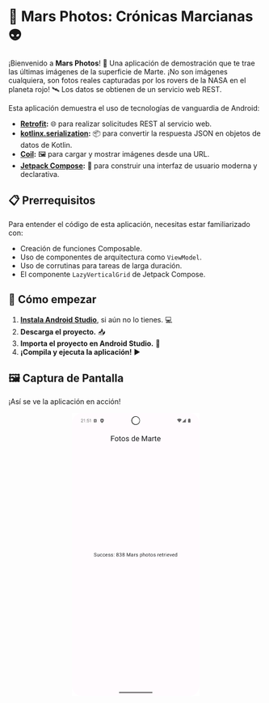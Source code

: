 # 🚀 Mars Photos: Crónicas Marcianas 👽

¡Bienvenido a **Mars Photos**! 📸 Una aplicación de demostración que te trae las últimas imágenes de la superficie de Marte. ¡No son imágenes cualquiera, son fotos reales capturadas por los rovers de la NASA en el planeta rojo! 🛰️ Los datos se obtienen de un servicio web REST.

Esta aplicación demuestra el uso de tecnologías de vanguardia de Android:

*   **[Retrofit](https://square.github.io/retrofit/):** 🌐 para realizar solicitudes REST al servicio web.
*   **[kotlinx.serialization](https://github.com/Kotlin/kotlinx.serialization):** 📦 para convertir la respuesta JSON en objetos de datos de Kotlin.
*   **[Coil](https://coil-kt.github.io/coil/):** 🖼️ para cargar y mostrar imágenes desde una URL.
*   **[Jetpack Compose](https://developer.android.com/jetpack/compose):** 🎨 para construir una interfaz de usuario moderna y declarativa.

## 📋 Prerrequisitos

Para entender el código de esta aplicación, necesitas estar familiarizado con:

*   Creación de funciones Composable.
*   Uso de componentes de arquitectura como `ViewModel`.
*   Uso de corrutinas para tareas de larga duración.
*   El componente `LazyVerticalGrid` de Jetpack Compose.

## 🚀 Cómo empezar

1.  **[Instala Android Studio](https://developer.android.com/studio/install.html)**, si aún no lo tienes. 💻
2.  **Descarga el proyecto.** 📥
3.  **Importa el proyecto en Android Studio.** 📂
4.  **¡Compila y ejecuta la aplicación!** ▶️

## 🖼️ Captura de Pantalla

¡Así se ve la aplicación en acción!

<p align="center">
  <img src="captura/Screenshot_20250623_215127.png" width="50%" alt="Captura de pantalla de Mars Photos">
</p>
